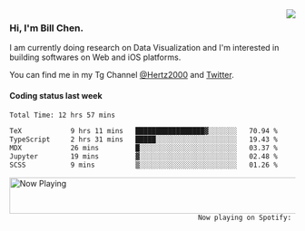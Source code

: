 <img  align="right" src="https://github-readme-stats.vercel.app/api?username=BillChen2k&show_icons=false&count_private=true&hide_title=true">

### Hi, I'm Bill Chen.

I am currently doing research on Data Visualization and I'm interested in building softwares on Web and iOS platforms.

You can find me in my Tg Channel [@Hertz2000](https://t.me/Hertz2000) and [Twitter](https://twitter.com/billchen2k).

#### Coding status last week

<!--START_SECTION:waka-->

```txt
Total Time: 12 hrs 57 mins

TeX            9 hrs 11 mins   █████████████████▓░░░░░░░   70.94 %
TypeScript     2 hrs 31 mins   █████░░░░░░░░░░░░░░░░░░░░   19.43 %
MDX            26 mins         █░░░░░░░░░░░░░░░░░░░░░░░░   03.37 %
Jupyter        19 mins         ▓░░░░░░░░░░░░░░░░░░░░░░░░   02.48 %
SCSS           9 mins          ▒░░░░░░░░░░░░░░░░░░░░░░░░   01.26 %
```

<!--END_SECTION:waka-->


<div>
<a href="https://spotify-now-playing.billchen2k.vercel.app/now-playing?open">
   <img align="right" src="https://spotify-now-playing.billchen2k.vercel.app/now-playing" width="540" height="64" alt="Now Playing">
</a>
</div>

<div>
<p align="right"><code>Now playing on Spotify: </code></p>
</div>

<!--
**BillChen2K/BillChen2K** is a ✨ _special_ ✨ repository because its `README.md` (this file) appears on your GitHub profile.

Here are some ideas to get you started:

- 🔭 I’m currently working on ...
- 🌱 I’m currently learning ...
- 👯 I’m looking to collaborate on ...
- 🤔 I’m looking for help with ...
- 💬 Ask me about ...
- 📫 How to reach me: ...
- 😄 Pronouns: ...
- ⚡ Fun fact: ...
-->
